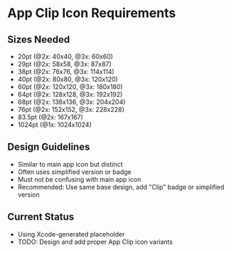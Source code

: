 # App Clip Icon Requirements

## Sizes Needed
- 20pt (@2x: 40x40, @3x: 60x60)
- 29pt (@2x: 58x58, @3x: 87x87)
- 38pt (@2x: 76x76, @3x: 114x114)
- 40pt (@2x: 80x80, @3x: 120x120)
- 60pt (@2x: 120x120, @3x: 180x180)
- 64pt (@2x: 128x128, @3x: 192x192)
- 68pt (@2x: 136x136, @3x: 204x204)
- 76pt (@2x: 152x152, @3x: 228x228)
- 83.5pt (@2x: 167x167)
- 1024pt (@1x: 1024x1024)

## Design Guidelines
- Similar to main app icon but distinct
- Often uses simplified version or badge
- Must not be confusing with main app icon
- Recommended: Use same base design, add "Clip" badge or simplified version

## Current Status
- Using Xcode-generated placeholder
- TODO: Design and add proper App Clip icon variants
